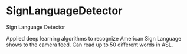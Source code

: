 # SignLanguageDetector

Sign Language Detector

Applied deep learning algorithms to recognize American Sign Language shows to the camera feed. Can read up to 50 different words in ASL. 
